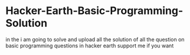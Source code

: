 # Hacker-Earth-Basic-Programming-Solution
in the i am going to solve and upload all the solution of all the question on basic programming questions in hacker earth
support me if you want
